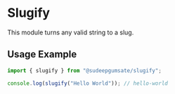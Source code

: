# Slugify

This module turns any valid string to a slug.

## Usage Example

```ts
import { slugify } from "@sudeepgumsate/slugify";

console.log(slugify("Hello World")); // hello-world
```